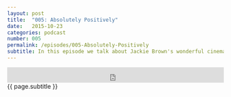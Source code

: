 ```yaml
---
layout: post
title:  "005: Absolutely Positively"
date:   2015-10-23
categories: podcast
number: 005
permalink: /episodes/005-Absolutely-Positively
subtitle: In this episode we talk about Jackie Brown's wonderful cinematography, the cinematic quality of its musical score, and of course  the always burning question; where does it rank among Tarantino's filmography ?
---
```


<iframe frameborder='0' height='36px' scrolling='no' seamless src='https://simplecast.fm/e/19107?style=dark' width='100%'></iframe>

<br>
<span class="episode_text">
{{ page.subtitle }}
</span>
<br><br>
